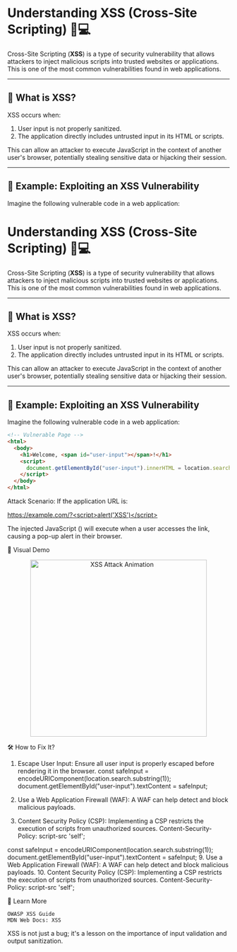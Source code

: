 # Understanding XSS (Cross-Site Scripting) 🚨💻

Cross-Site Scripting (**XSS**) is a type of security vulnerability that allows attackers to inject malicious scripts into trusted websites or applications. This is one of the most common vulnerabilities found in web applications.

---

## 🚀 What is XSS?

XSS occurs when:
1. User input is not properly sanitized.
2. The application directly includes untrusted input in its HTML or scripts.

This can allow an attacker to execute JavaScript in the context of another user's browser, potentially stealing sensitive data or hijacking their session.

---

## 🎯 Example: Exploiting an XSS Vulnerability

Imagine the following vulnerable code in a web application:

# Understanding XSS (Cross-Site Scripting) 🚨💻

Cross-Site Scripting (**XSS**) is a type of security vulnerability that allows attackers to inject malicious scripts into trusted websites or applications. This is one of the most common vulnerabilities found in web applications.

---

## 🚀 What is XSS?

XSS occurs when:
1. User input is not properly sanitized.
2. The application directly includes untrusted input in its HTML or scripts.

This can allow an attacker to execute JavaScript in the context of another user's browser, potentially stealing sensitive data or hijacking their session.

---

## 🎯 Example: Exploiting an XSS Vulnerability

Imagine the following vulnerable code in a web application:

```html
<!-- Vulnerable Page -->
<html>
  <body>
    <h1>Welcome, <span id="user-input"></span>!</h1>
    <script>
      document.getElementById("user-input").innerHTML = location.search.substring(1);
    </script>
  </body>
</html>
```

Attack Scenario: If the application URL is:

https://example.com/?<script>alert('XSS')</script>

The injected JavaScript (<script>alert('XSS')</script>) will execute when a user accesses the link, causing a pop-up alert in their browser.

🌟 Visual Demo
<div align="center"> <img src="https://media.giphy.com/media/3oEjI6SIIHBdRxXI40/giphy.gif" width="400" alt="XSS Attack Animation"/> </div>

🛠️ How to Fix It?

1. Escape User Input: Ensure all user input is properly escaped before rendering it in the browser.
const safeInput = encodeURIComponent(location.search.substring(1));
document.getElementById("user-input").textContent = safeInput;

2. Use a Web Application Firewall (WAF): A WAF can help detect and block malicious payloads.
3. Content Security Policy (CSP): Implementing a CSP restricts the execution of scripts from unauthorized sources.
  Content-Security-Policy: script-src 'self';

const safeInput = encodeURIComponent(location.search.substring(1));
document.getElementById("user-input").textContent = safeInput;
9. Use a Web Application Firewall (WAF): A WAF can help detect and block malicious payloads.
10. Content Security Policy (CSP): Implementing a CSP restricts the execution of scripts from unauthorized sources.
Content-Security-Policy: script-src 'self';

📖 Learn More

    OWASP XSS Guide
    MDN Web Docs: XSS

XSS is not just a bug; it's a lesson on the importance of input validation and output sanitization.

